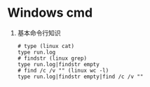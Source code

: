 # Windows cmd

1. 基本命令行知识

    ```shell
    # type (linux cat)
    type run.log
    # findstr (linux grep)
    type run.log|findstr empty
    # find /c /v "" (linux wc -l)
    type run.log|findstr empty|find /c /v ""
    ```
